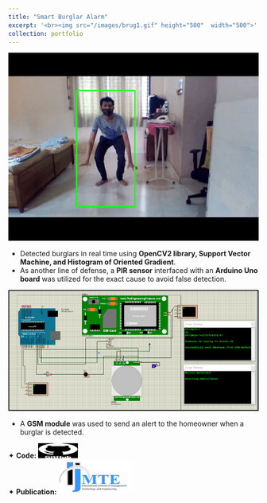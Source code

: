 ```yaml
---
title: "Smart Burglar Alarm"
excerpt: '<br><img src="/images/brug1.gif" height="500"  width="500">'
collection: portfolio
---
```


![chor](/images/brug2.gif)

* Detected burglars in real time using **OpenCV2 library, Support Vector Machine, and Histogram of Oriented Gradient**.
* As another line of defense, a **PIR sensor** interfaced with an **Arduino Uno board** was utilized for the exact cause to avoid false detection.

![liveout](/images/sudam.png)
  
* A **GSM module** was used to send an alert to the homeowner when a burglar is detected.

<div class="flexcontainer">
  <div>
        <span>✦ <strong>Code:</strong></span> <a href="https://github.com/SudarshanaSRao/Python-and-its-applications-in-ML/tree/Human-detection" onclick="trackOutboundLink(this);">
      <img height="30px" src="/images/github-logo-git-hub-icon-with-text-on-white-and-black-background-free-vector.jpg" width="80px">
    </a>
  </div>
</div>
  
<div class="flexcontainer">
  <div>
        <span>✦ <strong>Publication:</strong></span> <a href="https://www.ijamtes.org/VOL-11-ISSUE-7-2021/" onclick="trackOutboundLink(this);">
      <img height="70px" src="/images/Down_ijmte.jpeg" width="150px">
    </a>
  </div>
</div>

<!-- This is an item in your portfolio. It can be have images or nice text. If you name the file .md, it will be parsed as markdown. If you name the file .html, it will be parsed as HTML.  -->

